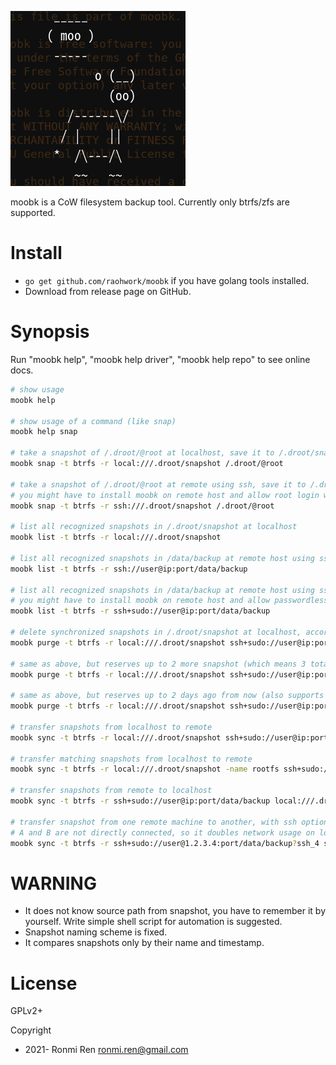 ![moobk logo](https://raw.githubusercontent.com/raohwork/moobk/master/moobk.png)

moobk is a CoW filesystem backup tool. Currently only btrfs/zfs are supported.

# Install

- `go get github.com/raohwork/moobk` if you have golang tools installed.
- Download from release page on GitHub.

# Synopsis

Run "moobk help", "moobk help driver", "moobk help repo" to see online docs.

```sh
# show usage
moobk help

# show usage of a command (like snap)
moobk help snap

# take a snapshot of /.droot/@root at localhost, save it to /.droot/snapshot/@root-timestamp at localhost
moobk snap -t btrfs -r local:///.droot/snapshot /.droot/@root

# take a snapshot of /.droot/@root at remote using ssh, save it to /.droot/snapshot/@root-timestamp at remote
# you might have to install moobk on remote host and allow root login with pubkey
moobk snap -t btrfs -r ssh:///.droot/snapshot /.droot/@root

# list all recognized snapshots in /.droot/snapshot at localhost
moobk list -t btrfs -r local:///.droot/snapshot

# list all recognized snapshots in /data/backup at remote host using ssh
moobk list -t btrfs -r ssh://user@ip:port/data/backup

# list all recognized snapshots in /data/backup at remote host using ssh
# you might have to install moobk on remote host and allow passwordless sudo
moobk list -t btrfs -r ssh+sudo://user@ip:port/data/backup

# delete synchronized snapshots in /.droot/snapshot at localhost, according to what exists at remote host
moobk purge -t btrfs -r local:///.droot/snapshot ssh+sudo://user@ip:port/data/backup

# same as above, but reserves up to 2 more snapshot (which means 3 total)
moobk purge -t btrfs -r local:///.droot/snapshot ssh+sudo://user@ip:port/data/backup 2

# same as above, but reserves up to 2 days ago from now (also supports h/w/m for hour/week/month)
moobk purge -t btrfs -r local:///.droot/snapshot ssh+sudo://user@ip:port/data/backup 2d

# transfer snapshots from localhost to remote
moobk sync -t btrfs -r local:///.droot/snapshot ssh+sudo://user@ip:port/data/backup

# transfer matching snapshots from localhost to remote
moobk sync -t btrfs -r local:///.droot/snapshot -name rootfs ssh+sudo://user@ip:port/data/backup

# transfer snapshots from remote to localhost
moobk sync -t btrfs -r ssh+sudo://user@ip:port/data/backup local:///.droot/snapshot

# transfer snapshot from one remote machine to another, with ssh options
# A and B are not directly connected, so it doubles network usage on local machine.
moobk sync -t btrfs -r ssh+sudo://user@1.2.3.4:port/data/backup?ssh_4 ssh+sudo://user@5.6.7.8:port/data/backup?ssh_4
```

# WARNING

- It does not know source path from snapshot, you have to remember it by yourself. Write simple shell script for automation is suggested.
- Snapshot naming scheme is fixed.
- It compares snapshots only by their name and timestamp.

# License

GPLv2+

Copyright 

- 2021- Ronmi Ren <ronmi.ren@gmail.com>
